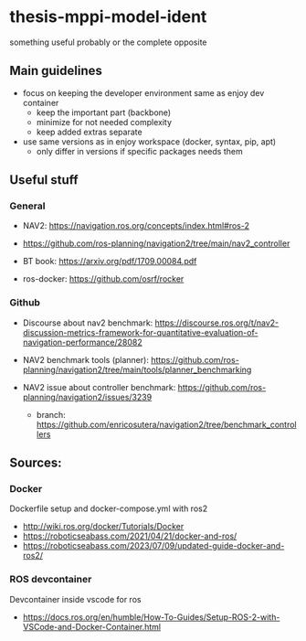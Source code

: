 # thesis-mppi-model-ident
something useful probably or the complete opposite

## Main guidelines
- focus on keeping the developer environment same as enjoy dev container
  - keep the important part (backbone)
  - minimize for not needed complexity
  - keep added extras separate
- use same versions as in enjoy workspace (docker, syntax, pip, apt)
  - only differ in versions if specific packages needs them

## Useful stuff
### General
- NAV2: https://navigation.ros.org/concepts/index.html#ros-2
- https://github.com/ros-planning/navigation2/tree/main/nav2_controller

- BT book: https://arxiv.org/pdf/1709.00084.pdf

- ros-docker: https://github.com/osrf/rocker

### Github
- Discourse about nav2 benchmark: https://discourse.ros.org/t/nav2-discussion-metrics-framework-for-quantitative-evaluation-of-navigation-performance/28082

- NAV2 benchmark tools (planner): https://github.com/ros-planning/navigation2/tree/main/tools/planner_benchmarking

- NAV2 issue about controller benchmark: https://github.com/ros-planning/navigation2/issues/3239
    - branch: https://github.com/enricosutera/navigation2/tree/benchmark_controllers







## Sources:
### Docker
Dockerfile setup and docker-compose.yml with ros2
- http://wiki.ros.org/docker/Tutorials/Docker
- https://roboticseabass.com/2021/04/21/docker-and-ros/
- https://roboticseabass.com/2023/07/09/updated-guide-docker-and-ros2/
### ROS devcontainer
Devcontainer inside vscode for ros
- https://docs.ros.org/en/humble/How-To-Guides/Setup-ROS-2-with-VSCode-and-Docker-Container.html